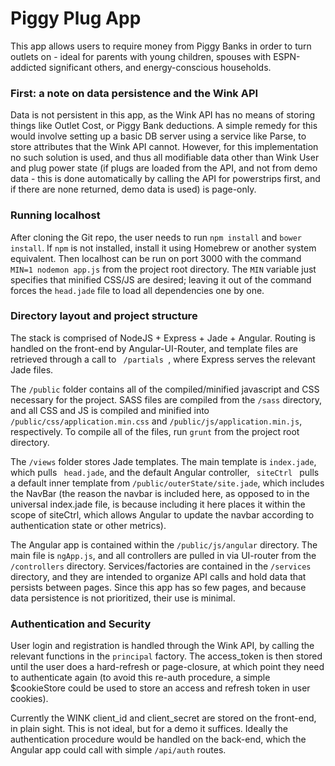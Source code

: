 <h1> Piggy Plug App </h1>
This app allows users to require money from Piggy Banks in order to turn outlets on - ideal for parents with young children, 
spouses with ESPN-addicted significant others, and energy-conscious households.

<h3> First: a note on data persistence and the Wink API </h3>
<p> Data is not persistent in this app, as the Wink API has no means of storing things like Outlet Cost, or Piggy Bank deductions. A simple remedy for this would involve setting up a basic DB server using a service like Parse, to store attributes that the Wink API cannot. However, for this implementation no such solution is used, and thus all modifiable data other than Wink User and plug power state (if plugs are loaded from the API, and not from demo data - this is done automatically by calling the API for powerstrips first, and if there are none returned, demo data is used) is page-only. </p>

<h3> Running localhost </h3>
<p> After cloning the Git repo, the user needs to run <code>npm install</code> and <code>bower install</code>. 
If <code>npm</code> is not installed, install it using Homebrew or another system equivalent. Then localhost can be run on port 3000 with the command <code>MIN=1 nodemon app.js</code> from the project root directory. The <code>MIN</code> variable just specifies that minified CSS/JS are desired; leaving it out of the command forces the <code>head.jade</code> file to load all dependencies one by one.</p>

<h3> Directory layout and project structure </h3>
<p>The stack is comprised of NodeJS + Express + Jade + Angular. Routing is handled on the front-end by Angular-UI-Router, and 
template files are retrieved through a call to <code> /partials </code>, where Express serves the relevant Jade files. </p>

<p> The <code>/public</code> folder contains all of the compiled/minified javascript and CSS necessary for the project. SASS files are compiled from the <code>/sass</code> directory, and all CSS and JS is compiled and minified into <code>/public/css/application.min.css</code> and <code>/public/js/application.min.js</code>, respectively. To compile all of the files, run <code>grunt</code> from the project root directory.</p>

<p> The <code>/views</code> folder stores Jade templates. The main template is <code>index.jade</code>, which pulls <code> head.jade</code>, and the default Angular controller, <code> siteCtrl </code> pulls a default inner template from <code>/public/outerState/site.jade</code>, which includes the NavBar (the reason the navbar is included here, as opposed to in the universal index.jade file, is because including it here places it within the scope of siteCtrl, which allows Angular to update the navbar according to authentication state or other metrics). </p>

<p> The Angular app is contained within the <code>/public/js/angular</code> directory. The main file is <code>ngApp.js</code>, and all controllers are pulled in via UI-router from the <code>/controllers</code> directory. Services/factories are contained in the <code>/services</code> directory, and they are intended to organize API calls and hold data that persists between pages. Since this app has so few pages, and because data persistence is not prioritized, their use is minimal.</p>


<h3> Authentication and Security </h3>
<p> User login and registration is handled through the Wink API, by calling the relevant functions in the <code>principal</code> factory. The access_token is then stored until the user does a hard-refresh or page-closure, at which point they need to authenticate again (to avoid this re-auth procedure, a simple $cookieStore could be used to store an access and refresh token in user cookies).</p>

<p> Currently the WINK client_id and client_secret are stored on the front-end, in plain sight. This is not ideal, but for a demo it suffices. Ideally the authentication procedure would be handled on the back-end, which the Angular app could call with simple <code>/api/auth</code> routes. </p>

